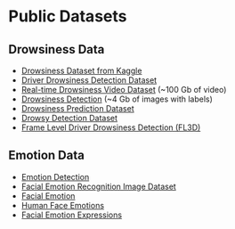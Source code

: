 # Public Datasets


## Drowsiness Data

* [Drowsiness Dataset from Kaggle](https://www.kaggle.com/datasets/dheerajperumandla/drowsiness-dataset)
* [Driver Drowsiness Detection Dataset](https://www.kaggle.com/datasets/ismailnasri20/driver-drowsiness-dataset-ddd)
* [Real-time Drowsiness Video Dataset](https://www.kaggle.com/datasets/rishab260/uta-reallife-drowsiness-dataset) (~100 Gb of video)
* [Drowsiness Detection](https://www.kaggle.com/datasets/nexuswho/drowsiness-detection) (~4 Gb of images with labels)
* [Drowsiness Prediction Dataset](https://www.kaggle.com/datasets/rakibuleceruet/drowsiness-prediction-dataset)
* [Drowsy Detection Dataset](https://www.kaggle.com/datasets/yasharjebraeily/drowsy-detection-dataset)
* [Frame Level Driver Drowsiness Detection (FL3D)](https://www.kaggle.com/datasets/matjazmuc/frame-level-driver-drowsiness-detection-fl3d)


## Emotion Data

* [Emotion Detection](https://www.kaggle.com/datasets/ananthu017/emotion-detection-fer)
* [Facial Emotion Recognition Image Dataset](https://www.kaggle.com/datasets/sujaykapadnis/emotion-recognition-dataset)
* [Facial Emotion](https://www.kaggle.com/datasets/mh0386/facial-emotion)
* [Human Face Emotions](https://www.kaggle.com/datasets/sanidhyak/human-face-emotions)
* [Facial Emotion Expressions](https://www.kaggle.com/datasets/samaneheslamifar/facial-emotion-expressions)
